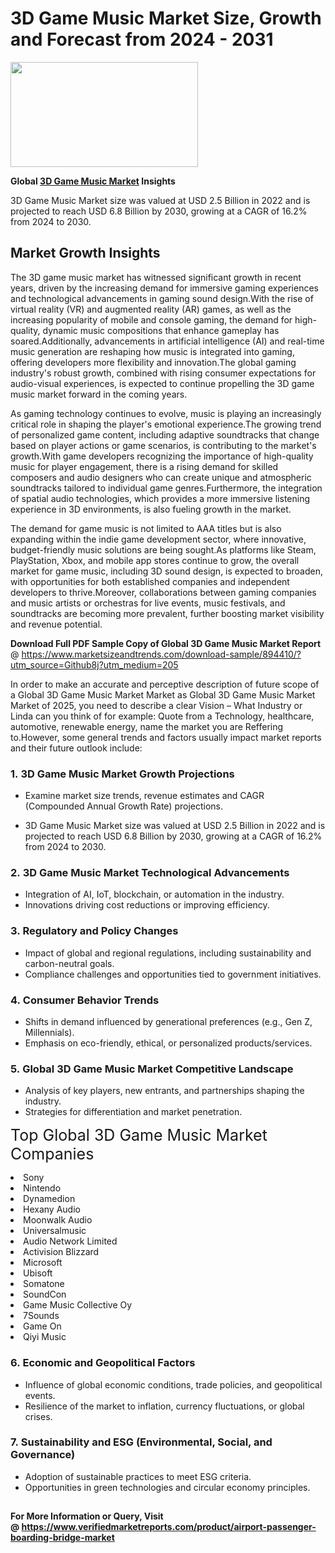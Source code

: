 <H1>3D Game Music Market Size, Growth and Forecast from 2024 - 2031</H1><img class="aligncenter size-medium wp-image-584254" src="https://thirdeyenews.in/wp-content/uploads/2024/09/Global-Market-Research-300x168.jpeg" alt="" width="300" height="168" /><p><strong>Global&nbsp;<a href="https://www.marketsizeandtrends.com/download-sample/894410/?utm_source=Github8j?utm_medium=205">3D Game Music Market</a> Insights</strong></p><p>3D Game Music Market size was valued at USD 2.5 Billion in 2022 and is projected to reach USD 6.8 Billion by 2030, growing at a CAGR of 16.2% from 2024 to 2030.</p><p><h2>Market Growth Insights</h2> <p>The 3D game music market has witnessed significant growth in recent years, driven by the increasing demand for immersive gaming experiences and technological advancements in gaming sound design.With the rise of virtual reality (VR) and augmented reality (AR) games, as well as the increasing popularity of mobile and console gaming, the demand for high-quality, dynamic music compositions that enhance gameplay has soared.Additionally, advancements in artificial intelligence (AI) and real-time music generation are reshaping how music is integrated into gaming, offering developers more flexibility and innovation.The global gaming industry's robust growth, combined with rising consumer expectations for audio-visual experiences, is expected to continue propelling the 3D game music market forward in the coming years.</p> <p>As gaming technology continues to evolve, music is playing an increasingly critical role in shaping the player's emotional experience.The growing trend of personalized game content, including adaptive soundtracks that change based on player actions or game scenarios, is contributing to the market's growth.With game developers recognizing the importance of high-quality music for player engagement, there is a rising demand for skilled composers and audio designers who can create unique and atmospheric soundtracks tailored to individual game genres.Furthermore, the integration of spatial audio technologies, which provides a more immersive listening experience in 3D environments, is also fueling growth in the market.</p> <p>The demand for game music is not limited to AAA titles but is also expanding within the indie game development sector, where innovative, budget-friendly music solutions are being sought.As platforms like Steam, PlayStation, Xbox, and mobile app stores continue to grow, the overall market for game music, including 3D sound design, is expected to broaden, with opportunities for both established companies and independent developers to thrive.Moreover, collaborations between gaming companies and music artists or orchestras for live events, music festivals, and soundtracks are becoming more prevalent, further boosting market visibility and revenue potential.</p> <p><span class=""><strong>Download Full PDF Sample Copy of Global 3D Game Music Market Report</strong> @ <a href="https://www.marketsizeandtrends.com/download-sample/894410/?utm_source=Github8j?utm_medium=205" target="_blank">https://www.marketsizeandtrends.com/download-sample/894410/?utm_source=Github8j?utm_medium=205</a></span></p><p>In order to make an accurate and perceptive description of future scope of a Global&nbsp;3D Game Music Market Market as Global&nbsp;3D Game Music Market Market of 2025, you need to describe a clear Vision &ndash; What Industry or Linda can you think of for example: Quote from a Technology, healthcare, automotive, renewable energy, name the market you are Reffering to.However, some general trends and factors usually impact market reports and their future outlook include:</p><h3>1.&nbsp;<strong>3D Game Music Market Growth Projections</strong></h3><ul><li>Examine market size trends, revenue estimates and CAGR (Compounded Annual Growth Rate) projections.</li><li><p>3D Game Music Market size was valued at USD 2.5 Billion in 2022 and is projected to reach USD 6.8 Billion by 2030, growing at a CAGR of 16.2% from 2024 to 2030.</p></li></ul><h3>2.&nbsp;<strong>3D Game Music Market Technological Advancements</strong></h3><ul><li>Integration of AI, IoT, blockchain, or automation in the industry.</li><li>Innovations driving cost reductions or improving efficiency.</li></ul><h3>3.&nbsp;<strong>Regulatory and Policy Changes</strong></h3><ul><li>Impact of global and regional regulations, including sustainability and carbon-neutral goals.</li><li>Compliance challenges and opportunities tied to government initiatives.</li></ul><h3>4.&nbsp;<strong>Consumer Behavior Trends</strong></h3><ul><li>Shifts in demand influenced by generational preferences (e.g., Gen Z, Millennials).</li><li>Emphasis on eco-friendly, ethical, or personalized products/services.</li></ul><h3>5.&nbsp;<strong>Global 3D Game Music Market Competitive Landscape</strong></h3><ul><li>Analysis of key players, new entrants, and partnerships shaping the industry.</li><li>Strategies for differentiation and market penetration.</li></ul><p data-pm-slice="1 1 []"><span style="color: inherit; font-family: inherit; font-size: 25px;">Top Global 3D Game Music Market Companies</span></p><div class="" data-test-id=""><p><li>Sony</li><li> Nintendo</li><li> Dynamedion</li><li> Hexany Audio</li><li> Moonwalk Audio</li><li> Universalmusic</li><li> Audio Network Limited</li><li> Activision Blizzard</li><li> Microsoft</li><li> Ubisoft</li><li> Somatone</li><li> SoundCon</li><li> Game Music Collective Oy</li><li> 7Sounds</li><li> Game On</li><li> Qiyi Music</li></p></div><h3>6.&nbsp;<strong>Economic and Geopolitical Factors</strong></h3><ul><li>Influence of global economic conditions, trade policies, and geopolitical events.</li><li>Resilience of the market to inflation, currency fluctuations, or global crises.</li></ul><h3>7.&nbsp;<strong>Sustainability and ESG (Environmental, Social, and Governance)</strong></h3><ul><li>Adoption of sustainable practices to meet ESG criteria.</li><li>Opportunities in green technologies and circular economy principles.</li></ul><h2><strong style="font-size: 14px;">For More Information or Query, Visit @&nbsp;</strong><a style="background-color: #ffffff; font-size: 14px;" href="https://www.marketsizeandtrends.com/report/3d-game-music-market/" target="_blank">https://www.verifiedmarketreports.com/product/airport-passenger-boarding-bridge-market</a></h2>
